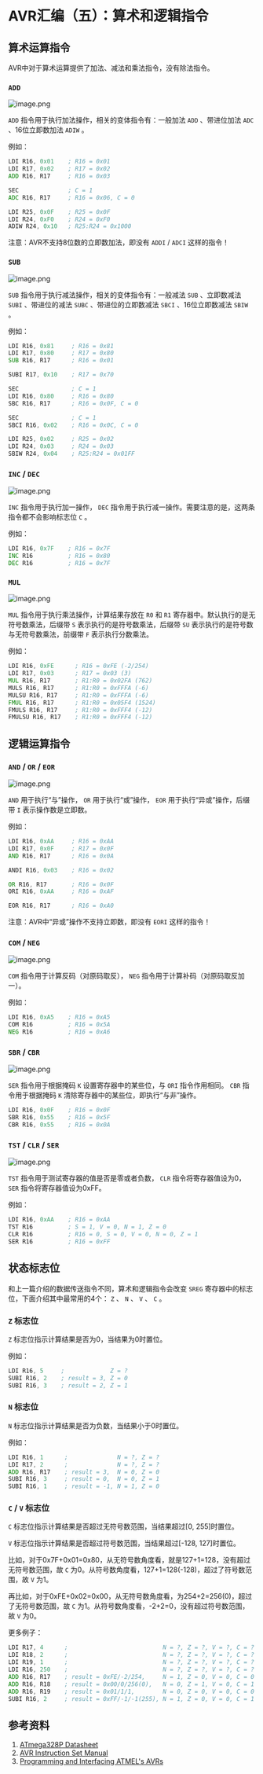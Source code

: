 # AVR汇编（五）：算术和逻辑指令

## 算术运算指令

AVR中对于算术运算提供了加法、减法和乘法指令，没有除法指令。

### `ADD`

![image.png](https://cdn.jsdelivr.net/gh/chinjinyu/image-hosting-website@main/images/20230812131152.png)

`ADD` 指令用于执行加法操作，相关的变体指令有：一般加法 `ADD` 、带进位加法 `ADC` 、16位立即数加法 `ADIW` 。

例如：

```asm
LDI R16, 0x01    ; R16 = 0x01
LDI R17, 0x02    ; R17 = 0x02
ADD R16, R17     ; R16 = 0x03

SEC              ; C = 1
ADC R16, R17     ; R16 = 0x06, C = 0

LDI R25, 0x0F    ; R25 = 0x0F
LDI R24, 0xF0    ; R24 = 0xF0
ADIW R24, 0x10   ; R25:R24 = 0x1000
```

注意：AVR不支持8位数的立即数加法，即没有 `ADDI` / `ADCI` 这样的指令！

### `SUB`

![image.png](https://cdn.jsdelivr.net/gh/chinjinyu/image-hosting-website@main/images/20230812142102.png)

`SUB` 指令用于执行减法操作，相关的变体指令有：一般减法 `SUB` 、立即数减法 `SUBI` 、带进位的减法 `SUBC` 、带进位的立即数减法 `SBCI` 、16位立即数减法 `SBIW` 。

例如：

```asm
LDI R16, 0x81     ; R16 = 0x81
LDI R17, 0x80     ; R17 = 0x80
SUB R16, R17      ; R16 = 0x01

SUBI R17, 0x10    ; R17 = 0x70

SEC               ; C = 1
LDI R16, 0x80     ; R16 = 0x80
SBC R16, R17      ; R16 = 0x0F, C = 0

SEC               ; C = 1
SBCI R16, 0x02    ; R16 = 0x0C, C = 0

LDI R25, 0x02     ; R25 = 0x02
LDI R24, 0x03     ; R24 = 0x03
SBIW R24, 0x04    ; R25:R24 = 0x01FF
```

### `INC` / `DEC`

![image.png](https://cdn.jsdelivr.net/gh/chinjinyu/image-hosting-website@main/images/20230812172242.png)

`INC` 指令用于执行加一操作， `DEC` 指令用于执行减一操作。需要注意的是，这两条指令都不会影响标志位 `C` 。

例如：

```asm
LDI R16, 0x7F    ; R16 = 0x7F
INC R16          ; R16 = 0x80
DEC R16          ; R16 = 0x7F
```

### `MUL`

![image.png](https://cdn.jsdelivr.net/gh/chinjinyu/image-hosting-website@main/images/20230812174430.png)

`MUL` 指令用于执行乘法操作，计算结果存放在 `R0` 和 `R1` 寄存器中。默认执行的是无符号数乘法，后缀带 `S` 表示执行的是符号数乘法，后缀带 `SU` 表示执行的是符号数与无符号数乘法，前缀带 `F` 表示执行分数乘法。

例如：

```asm
LDI R16, 0xFE      ; R16 = 0xFE (-2/254)
LDI R17, 0x03      ; R17 = 0x03 (3)
MUL R16, R17       ; R1:R0 = 0x02FA (762)
MULS R16, R17      ; R1:R0 = 0xFFFA (-6)
MULSU R16, R17     ; R1:R0 = 0xFFFA (-6)
FMUL R16, R17      ; R1:R0 = 0x05F4 (1524)
FMULS R16, R17     ; R1:R0 = 0xFFF4 (-12)
FMULSU R16, R17    ; R1:R0 = 0xFFF4 (-12)
```

## 逻辑运算指令

### `AND` / `OR` / `EOR`

![image.png](https://cdn.jsdelivr.net/gh/chinjinyu/image-hosting-website@main/images/20230812162612.png)

`AND` 用于执行“与”操作， `OR` 用于执行“或”操作， `EOR` 用于执行“异或”操作，后缀带 `I` 表示操作数是立即数。

例如：

```asm
LDI R16, 0xAA     ; R16 = 0xAA
LDI R17, 0x0F     ; R17 = 0x0F
AND R16, R17      ; R16 = 0x0A

ANDI R16, 0x03    ; R16 = 0x02

OR R16, R17       ; R16 = 0x0F
ORI R16, 0xAA     ; R16 = 0xAF

EOR R16, R17      ; R16 = 0xA0
```

注意：AVR中“异或”操作不支持立即数，即没有 `EORI` 这样的指令！

### `COM` / `NEG`

![image.png](https://cdn.jsdelivr.net/gh/chinjinyu/image-hosting-website@main/images/20230812171157.png)

`COM` 指令用于计算反码（对原码取反）， `NEG` 指令用于计算补码（对原码取反加一）。

例如：

```asm
LDI R16, 0xA5    ; R16 = 0xA5
COM R16          ; R16 = 0x5A
NEG R16          ; R16 = 0xA6
```

### `SBR` / `CBR`

![image.png](https://cdn.jsdelivr.net/gh/chinjinyu/image-hosting-website@main/images/20230812172151.png)

`SER` 指令用于根据掩码 `K` 设置寄存器中的某些位，与 `ORI` 指令作用相同。 `CBR` 指令用于根据掩码 `K` 清除寄存器中的某些位，即执行“与非”操作。

```asm
LDI R16, 0x0F    ; R16 = 0x0F
SBR R16, 0x55    ; R16 = 0x5F
CBR R16, 0x55    ; R16 = 0x0A
```

### `TST` / `CLR` / `SER`

![image.png](https://cdn.jsdelivr.net/gh/chinjinyu/image-hosting-website@main/images/20230812173353.png)

`TST` 指令用于测试寄存器的值是否是零或者负数， `CLR` 指令将寄存器值设为0， `SER` 指令将寄存器值设为0xFF。

例如：

```asm
LDI R16, 0xAA    ; R16 = 0xAA
TST R16          ; S = 1, V = 0, N = 1, Z = 0
CLR R16          ; R16 = 0, S = 0, V = 0, N = 0, Z = 1
SER R16          ; R16 = 0xFF
```

## 状态标志位

和上一篇介绍的数据传送指令不同，算术和逻辑指令会改变 `SREG` 寄存器中的标志位，下面介绍其中最常用的4个： `Z` 、 `N` 、 `V` 、 `C` 。

### `Z` 标志位

`Z` 标志位指示计算结果是否为0，当结果为0时置位。

例如：

```asm
LDI R16, 5     ;             Z = ?
SUBI R16, 2    ; result = 3, Z = 0
SUBI R16, 3    ; result = 2, Z = 1
```

### `N` 标志位

`N` 标志位指示计算结果是否为负数，当结果小于0时置位。

例如：

```asm
LDI R16, 1      ;              N = ?, Z = ?
LDI R17, 2      ;              N = ?, Z = ?
ADD R16, R17    ; result = 3,  N = 0, Z = 0
SUBI R16, 3     ; result = 0,  N = 0, Z = 1
SUBI R16, 1     ; result = -1, N = 1, Z = 0
```

### `C` / `V` 标志位

`C` 标志位指示计算结果是否超过无符号数范围，当结果超过\[0, 255\]时置位。

`V` 标志位指示计算结果是否超过符号数范围，当结果超过\[-128, 127\]时置位。

比如，对于0x7F+0x01=0x80，从无符号数角度看，就是127+1=128，没有超过无符号数范围，故 `C` 为0。从符号数角度看，127+1=128(-128)，超过了符号数范围，故 `V` 为1。

再比如，对于0xFE+0x02=0x00，从无符号数角度看，为254+2=256(0)，超过了无符号数范围，故 `C` 为1。从符号数角度看，-2+2=0，没有超过符号数范围，故 `V` 为0。

更多例子：

```asm
LDI R17, 4      ;                           N = ?, Z = ?, V = ?, C = ?
LDI R18, 2      ;                           N = ?, Z = ?, V = ?, C = ?
LDI R19, 1      ;                           N = ?, Z = ?, V = ?, C = ?
LDI R16, 250    ;                           N = ?, Z = ?, V = ?, C = ?
ADD R16, R17    ; result = 0xFE/-2/254,     N = 1, Z = 0, V = 0, C = 0
ADD R16, R18    ; result = 0x00/0/256(0),   N = 0, Z = 1, V = 0, C = 1
ADD R16, R19    ; result = 0x01/1/1,        N = 0, Z = 0, V = 0, C = 0
SUBI R16, 2     ; result = 0xFF/-1/-1(255), N = 1, Z = 0, V = 0, C = 1
```

## 参考资料

1. [ATmega328P Datasheet](https://ww1.microchip.com/downloads/en/DeviceDoc/Atmel-7810-Automotive-Microcontrollers-ATmega328P_Datasheet.pdf)
2. [AVR Instruction Set Manual](https://ww1.microchip.com/downloads/en/DeviceDoc/AVR-InstructionSet-Manual-DS40002198.pdf)
3. [Programming and Interfacing ATMEL's AVRs](https://qinjinyu.lanzouy.com/iYDAO14qywpi)